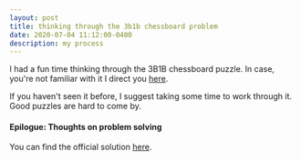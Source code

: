 ```yaml
---
layout: post
title: thinking through the 3b1b chessboard problem
date: 2020-07-04 11:12:00-0400
description: my process
---
```


I had a fun time thinking through the 3B1B chessboard puzzle. In case, you're not familiar with it I direct you [here]().

If you haven't seen it before, I suggest taking some time to work through it. Good puzzles are hard to come by.



#### Epilogue: Thoughts on problem solving

You can find the official solution [here]().

